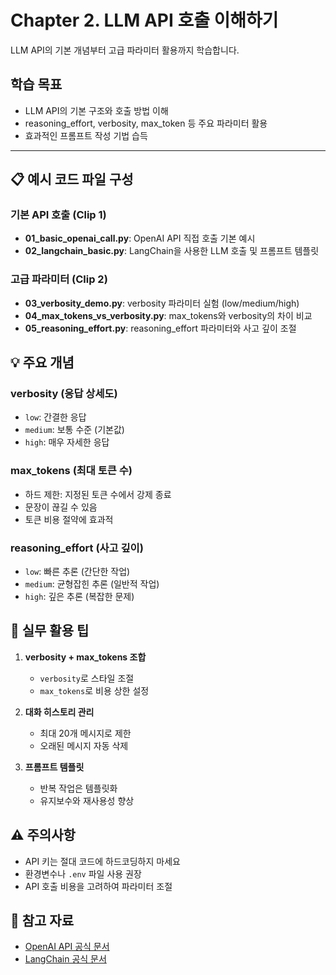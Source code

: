 # Chapter 2. LLM API 호출 이해하기

LLM API의 기본 개념부터 고급 파라미터 활용까지 학습합니다.

## 학습 목표
- LLM API의 기본 구조와 호출 방법 이해
- reasoning_effort, verbosity, max_token 등 주요 파라미터 활용
- 효과적인 프롬프트 작성 기법 습득

---

## 📋 예시 코드 파일 구성

### 기본 API 호출 (Clip 1)
- **01_basic_openai_call.py**: OpenAI API 직접 호출 기본 예시
- **02_langchain_basic.py**: LangChain을 사용한 LLM 호출 및 프롬프트 템플릿

### 고급 파라미터 (Clip 2)
- **03_verbosity_demo.py**: verbosity 파라미터 실험 (low/medium/high)
- **04_max_tokens_vs_verbosity.py**: max_tokens와 verbosity의 차이 비교
- **05_reasoning_effort.py**: reasoning_effort 파라미터와 사고 깊이 조절

## 💡 주요 개념

### verbosity (응답 상세도)
- `low`: 간결한 응답
- `medium`: 보통 수준 (기본값)
- `high`: 매우 자세한 응답

### max_tokens (최대 토큰 수)
- 하드 제한: 지정된 토큰 수에서 강제 종료
- 문장이 끊길 수 있음
- 토큰 비용 절약에 효과적

### reasoning_effort (사고 깊이)
- `low`: 빠른 추론 (간단한 작업)
- `medium`: 균형잡힌 추론 (일반적 작업)
- `high`: 깊은 추론 (복잡한 문제)

## 🔧 실무 활용 팁

1. **verbosity + max_tokens 조합**
   - `verbosity`로 스타일 조절
   - `max_tokens`로 비용 상한 설정

2. **대화 히스토리 관리**
   - 최대 20개 메시지로 제한
   - 오래된 메시지 자동 삭제

3. **프롬프트 템플릿**
   - 반복 작업은 템플릿화
   - 유지보수와 재사용성 향상

## ⚠️ 주의사항

- API 키는 절대 코드에 하드코딩하지 마세요
- 환경변수나 `.env` 파일 사용 권장
- API 호출 비용을 고려하여 파라미터 조절

## 📖 참고 자료

- [OpenAI API 공식 문서](https://platform.openai.com/docs/api-reference)
- [LangChain 공식 문서](https://python.langchain.com/)
